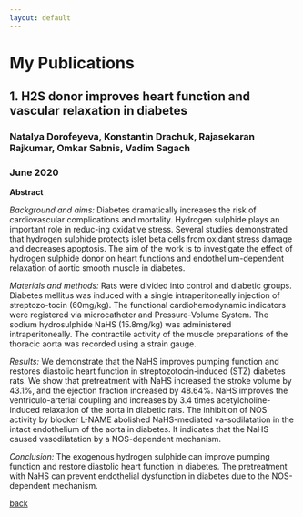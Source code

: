```yaml
---
layout: default
---
```


# My Publications

## 1. H2S donor improves heart function and vascular relaxation in diabetes
### Natalya Dorofeyeva, Konstantin Drachuk, Rajasekaran Rajkumar, Omkar Sabnis, Vadim Sagach
### June 2020
**Abstract**

_Background and aims:_ Diabetes dramatically increases the risk of cardiovascular complications and mortality. Hydrogen sulphide plays an important role in reduc-ing oxidative stress. Several studies demonstrated that hydrogen sulphide protects islet beta cells from oxidant stress damage and decreases apoptosis. The aim of the work is to investigate the effect of hydrogen sulphide donor on heart functions and endothelium-dependent relaxation of aortic smooth muscle in diabetes.

_Materials and methods:_ Rats were divided into control and diabetic groups. Diabetes mellitus was induced with a single intraperitoneally injection of streptozo-tocin (60mg/kg). The functional cardiohemodynamic indicators were registered via microcatheter and Pressure-Volume System. The sodium hydrosulphide NaHS (15.8mg/kg) was administered intraperitoneally. The contractile activity of the muscle preparations of the thoracic aorta was recorded using a strain gauge. <br>

_Results:_ We demonstrate that the NaHS improves pumping function and restores diastolic heart function in streptozotocin-induced (STZ) diabetes rats. We show that pretreatment with NaHS increased the stroke volume by 43.1%, and the ejection fraction increased by 48.64%. NaHS improves the ventriculo-arterial coupling and increases by 3.4 times acetylcholine-induced relaxation of the aorta in diabetic rats. The inhibition of NOS activity by blocker L-NAME abolished NaHS-mediated va-sodilatation in the intact endothelium of the aorta in diabetes. It indicates that the NaHS caused vasodilatation by a NOS-dependent mechanism.

_Conclusion:_ The exogenous hydrogen sulphide can improve pumping function and restore diastolic heart function in diabetes. The pretreatment with NaHS can prevent endothelial dysfunction in diabetes due to the NOS-dependent mechanism.




[back](./)
